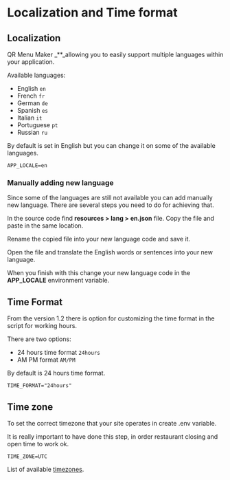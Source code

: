 # Localization and Time format

## Localization

QR Menu Maker _\*\*_allowing you to easily support multiple languages within your application.

Available languages:

* English `en`
* French `fr`
* German `de`
* Spanish `es`
* Italian `it`
* Portuguese `pt`
* Russian `ru`

By default is set in English but you can change it on some of the available languages.

```text
APP_LOCALE=en
```

### **Manually adding new language**

Since some of the languages are still not available you can add manually new language. There are several steps you need to do for achieving that.

In the source code find **resources &gt; lang &gt; en.json** file. Copy the file and paste in the same location.

Rename the copied file into your new language code and save it.

Open the file and translate the English words or sentences into your new language.

When you finish with this change your new language code in the **APP\_LOCALE** environment variable.

## Time Format

From the version 1.2 there is option for customizing the time format in the script for working hours.

There are two options:

* 24 hours time format `24hours`
* AM PM format `AM/PM`

By default is 24 hours time format.

```text
TIME_FORMAT="24hours"
```

## Time zone

To set the correct timezone that your site operates in create .env variable.

It is really important to have done this step, in order restaurant closing and open time to work ok.

```text
TIME_ZONE=UTC
```

List of available [timezones](https://www.php.net/manual/en/timezones.php).

